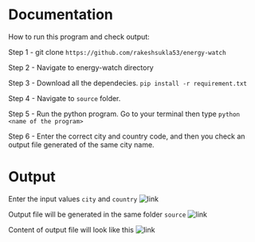 # Documentation

How to run this program and check output:

Step 1 - git clone `https://github.com/rakeshsukla53/energy-watch`

Step 2 - Navigate to energy-watch directory

Step 3 - Download all the dependecies.
         `pip install -r requirement.txt`
         
Step 4 - Navigate to `source` folder.

Step 5 - Run the python program. Go to your terminal then type `python <name of the program>`

Step 6 - Enter the correct city and country code, and then you check an output file generated of the same city name.

# Output 

Enter the input values `city` and `country`
![link](https://s3.amazonaws.com/rakeshsukla/Selection_120.png)

Output file will be generated in the same folder `source`
![link](https://s3.amazonaws.com/rakeshsukla/Selection_121.png)

Content of output file will look like this
![link](https://s-media-cache-ak0.pinimg.com/originals/5d/fb/a4/5dfba45178dc1796c2ae871cef88294b.png)
